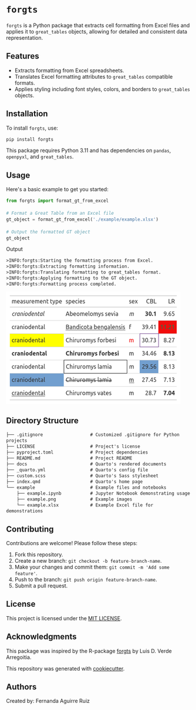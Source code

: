 # `forgts`

`forgts` is a Python package that extracts cell formatting from Excel files and applies it to `great_tables` objects, allowing for detailed and consistent data representation.

## Features

- Extracts formatting from Excel spreadsheets.
- Translates Excel formatting attributes to `great_tables` compatible formats.
- Applies styling including font styles, colors, and borders to `great_tables` objects.

## Installation

To install `forgts`, use:

```bash
pip install forgts
```

This package requires Python 3.11 and has dependencies on `pandas`, `openpyxl`, and `great_tables`.

## Usage

Here's a basic example to get you started:

```python
from forgts import format_gt_from_excel

# Format a Great Table from an Excel file
gt_object = format_gt_from_excel('./example/example.xlsx')

# Output the formatted GT object
gt_object
```

Output
```
>INFO:forgts:Starting the formatting process from Excel.
>INFO:forgts:Extracting formatting information.
>INFO:forgts:Translating formatting to great_tables format.
>INFO:forgts:Applying formatting to the GT object.
>INFO:forgts:Formatting process completed.
```
![example](./example//example.png)


## Directory Structure

```
├── .gitignore                  # Customized .gitignore for Python projects
├── LICENSE                     # Project's license
├── pyproject.toml              # Project dependencies
├── README.md                   # Project README
├── docs                        # Quarto's rendered documents
├── _quarto.yml                 # Quarto's config file
├── custom.scss                 # Quarto's Sass stylesheet
├── index.qmd                   # Quarto's home page
└── example                     # Example files and notebooks
    ├── example.ipynb           # Jupyter Notebook demonstrating usage
    ├── example.png             # Example images
    └── example.xlsx            # Example Excel file for demonstrations
```

## Contributing

Contributions are welcome! Please follow these steps:

1. Fork this repository.
2. Create a new branch: `git checkout -b feature-branch-name`.
3. Make your changes and commit them: `git commit -m 'Add some feature'`.
4. Push to the branch: `git push origin feature-branch-name`.
5. Submit a pull request.

## License

This project is licensed under the [MIT LICENSE](LICENSE).

## Acknowledgments

This package was inspired by the R-package [forgts](https://luisdva.github.io/forgts/) by Luis D. Verde Arregoitia.

This repository was generated with [cookiecutter](https://github.com/cookiecutter/cookiecutter).

## Authors

Created by: Fernanda Aguirre Ruiz
